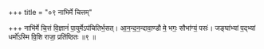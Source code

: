 +++
title = "०९ नाभिर्मे चित्तम्"

+++
नाभि॑र्मे चि॒त्तं वि॒ज्ञानं॑ पा॒युर्मेऽप॑चितिर्भ॒सत्। आ॒न॒न्द॒न॒न्दावा॒ण्डौ मे॒ भगः॒ सौभा॑ग्यं॒ पसः॑। जङ्घा॑भ्यां प॒द्भ्यां धर्मो॑ऽस्मि वि॒शि राजा॒ प्रति॑ष्ठितः ॥९ ॥
